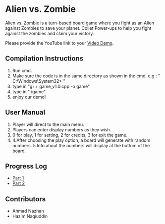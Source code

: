 # Alien vs. Zombie

Alien vs. Zombie is a turn-based board game where you fight as an Alien against Zombies to save your planet.
Collet Power-ups to help you fight against the zombies and claim your victory.

Please provide the YouTube link to your [Video Demo](https://youtu.be/Ym53EpfWsAU).

## Compilation Instructions

1. Run cmd.
2. Make sure the code is in the same directory as shown in the cmd.
    e.g : " C:\Windows\System32> "
3. type in "g++ game_v1.0.cpp -o game"
4. type in ".\game"
5. enjoy our demo!

## User Manual

1. Player will direct to the main menu.
2. Players can enter display numbers as they wish.
3. 0 for play, 1 for setting, 2 for credits, 3 for exit the game.
4. 4.After choosing the play option, a board will generate with random numbers.
5.Info about the numbers will display at the bottom of the board.

## Progress Log

- [Part 1](PART1.md)
- [Part 2](PART2.md)

## Contributors

- Ahmad Nazhan
- Hazim Naqiuddin